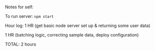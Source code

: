 Notes for self:

To run server: `npm start`

Hour log:
1 HR (get basic node server set up & returning some user data)

1 HR (batching logic, correcting sample data, deploy configuration)

TOTAL: 2 hours